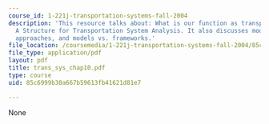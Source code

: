 ```yaml
---
course_id: 1-221j-transportation-systems-fall-2004
description: 'This resource talks about: What is our function as transportation professionals?
  A Structure for Transportation System Analysis. It also discusses modeling and it''s
  approaches, and models vs. frameworks.'
file_location: /coursemedia/1-221j-transportation-systems-fall-2004/85c6999b30a667b59613fb41621d81e7_trans_sys_chap10.pdf
file_type: application/pdf
layout: pdf
title: trans_sys_chap10.pdf
type: course
uid: 85c6999b30a667b59613fb41621d81e7

---
```

None
